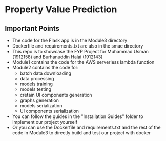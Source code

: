 <h1>Property Value Prediction</h1>
<h2>Important Points</h2>
<ul>
	<li>The code for the Flask app is in the Module3 directory</li>
	<li>Dockerfile and requirements.txt are also in the smae directory</li>
	<li>This repo is to showcase the FYP Project for Muhammad Usman (1912158) and Burhanuddin Halai (1912143)</li>
	<li>Module1 contains the code for the AWS serverless lambda function</li>
	<li>
		Module2 contains the code for:
		<ul>
			<li>batch data downloading</li>
			<li>data processing</li>
			<li>models training</li>
			<li>models testing</li>
			<li>cretain UI components generation</li>
			<li>graphs generation</li>
			<li>models serialization</li>
			<li>UI components serialization</li>
		</ul>
	</li>
	<li>You can follow the guides in the "Installation Guides" folder to implement our project yourself</li>
	<li>Or you can use the Dockerfile and requirements.txt and the rest of the code in Module3 to directly build and test our project with docker</li>